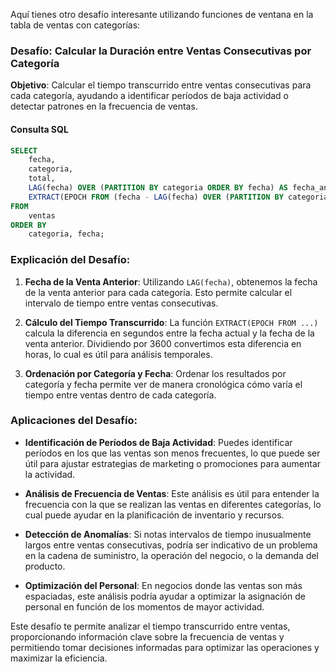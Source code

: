 Aquí tienes otro desafío interesante utilizando funciones de ventana en la tabla de ventas con categorías:

### **Desafío: Calcular la Duración entre Ventas Consecutivas por Categoría**

**Objetivo**: Calcular el tiempo transcurrido entre ventas consecutivas para cada categoría, ayudando a identificar períodos de baja actividad o detectar patrones en la frecuencia de ventas.

#### **Consulta SQL**
```sql
SELECT 
    fecha,
    categoria,
    total,
    LAG(fecha) OVER (PARTITION BY categoria ORDER BY fecha) AS fecha_anterior,
    EXTRACT(EPOCH FROM (fecha - LAG(fecha) OVER (PARTITION BY categoria ORDER BY fecha))) / 3600 AS horas_entre_ventas
FROM 
    ventas
ORDER BY 
    categoria, fecha;
```

### **Explicación del Desafío**:

1. **Fecha de la Venta Anterior**: Utilizando `LAG(fecha)`, obtenemos la fecha de la venta anterior para cada categoría. Esto permite calcular el intervalo de tiempo entre ventas consecutivas.

2. **Cálculo del Tiempo Transcurrido**: La función `EXTRACT(EPOCH FROM ...)` calcula la diferencia en segundos entre la fecha actual y la fecha de la venta anterior. Dividiendo por 3600 convertimos esta diferencia en horas, lo cual es útil para análisis temporales.

3. **Ordenación por Categoría y Fecha**: Ordenar los resultados por categoría y fecha permite ver de manera cronológica cómo varía el tiempo entre ventas dentro de cada categoría.

### **Aplicaciones del Desafío**:

- **Identificación de Períodos de Baja Actividad**: Puedes identificar períodos en los que las ventas son menos frecuentes, lo que puede ser útil para ajustar estrategias de marketing o promociones para aumentar la actividad.

- **Análisis de Frecuencia de Ventas**: Este análisis es útil para entender la frecuencia con la que se realizan las ventas en diferentes categorías, lo cual puede ayudar en la planificación de inventario y recursos.

- **Detección de Anomalías**: Si notas intervalos de tiempo inusualmente largos entre ventas consecutivas, podría ser indicativo de un problema en la cadena de suministro, la operación del negocio, o la demanda del producto.

- **Optimización del Personal**: En negocios donde las ventas son más espaciadas, este análisis podría ayudar a optimizar la asignación de personal en función de los momentos de mayor actividad.

Este desafío te permite analizar el tiempo transcurrido entre ventas, proporcionando información clave sobre la frecuencia de ventas y permitiendo tomar decisiones informadas para optimizar las operaciones y maximizar la eficiencia.